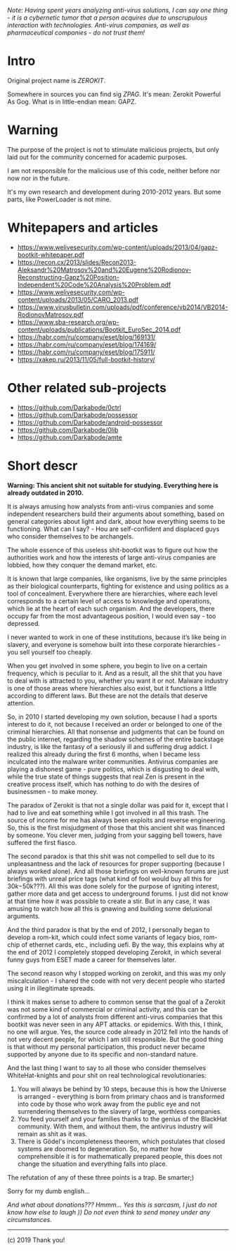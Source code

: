 *Note: Having spent years analyzing anti-virus solutions, I can say one thing - it is a cybernetic tumor that a person acquires due to unscrupulous interaction with technologies. Anti-virus companies, as well as pharmaceutical companies - do not trust them!*

# Intro

Original project name is *ZEROKIT*.

Somewhere in sources you can find sig *ZPAG*. It's mean: Zerokit Powerful As Gog. What is in little-endian mean: GAPZ.

# Warning

The purpose of the project is not to stimulate malicious projects, but only laid out for the community concerned for academic purposes.

I am not responsible for the malicious use of this code, neither before nor now nor in the future.

It's my own research and development during 2010-2012 years. But some parts, like PowerLoader is not mine.

# Whitepapers and articles

- https://www.welivesecurity.com/wp-content/uploads/2013/04/gapz-bootkit-whitepaper.pdf
- https://recon.cx/2013/slides/Recon2013-Aleksandr%20Matrosov%20and%20Eugene%20Rodionov-Reconstructing-Gapz%20Position-Independent%20Code%20Analysis%20Problem.pdf
- https://www.welivesecurity.com/wp-content/uploads/2013/05/CARO_2013.pdf
- https://www.virusbulletin.com/uploads/pdf/conference/vb2014/VB2014-RodionovMatrosov.pdf
- https://www.sba-research.org/wp-content/uploads/publications/Bootkit_EuroSec_2014.pdf
- https://habr.com/ru/company/eset/blog/169131/
- https://habr.com/ru/company/eset/blog/174169/
- https://habr.com/ru/company/eset/blog/175911/
- https://xakep.ru/2013/11/05/full-bootkit-history/

# Other related sub-projects

- https://github.com/Darkabode/0ctrl
- https://github.com/Darkabode/possessor
- https://github.com/Darkabode/android-possessor
- https://github.com/Darkabode/0lib
- https://github.com/Darkabode/amte

# Short descr

**Warning: This ancient shit not suitable for studying. Everything here is already outdated in 2010.**

It is always amusing how analysts from anti-virus companies and some independent researchers build their arguments about something, based on general categories about light and dark, about how everything seems to be functioning. What can I say? - Нou are self-confident and displaced guys who consider themselves to be archangels.

The whole essence of this useless shit-bootkit was to figure out how the authorities work and how the interests of large anti-virus companies are lobbied, how they conquer the demand market, etc.

It is known that large companies, like organisms, live by the same principles as their biological counterparts, fighting for existence and using politics as a tool of concealment. Everywhere there are hierarchies, where each level corresponds to a certain level of access to knowledge and operations, which lie at the heart of each such organism. And the developers, there occupy far from the most advantageous position, I would even say - too depressed.

I never wanted to work in one of these institutions, because it’s like being in slavery, and everyone is somehow built into these corporate hierarchies - you sell yourself too cheaply.

When you get involved in some sphere, you begin to live on a certain frequency, which is peculiar to it. And as a result, all the shit that you have to deal with is attracted to you, whether you want it or not. Malware industry is one of those areas where hierarchies also exist, but it functions a little according to different laws. But these are not the details that deserve attention.

So, in 2010 I started developing my own solution, because I had a sports interest to do it, not because I received an order or belonged to one of the criminal hierarchies. All that nonsense and judgments that can be found on the public internet, regarding the shadow schemes of the entire backstage industry, is like the fantasy of a seriously ill and suffering drug addict. I realized this already during the first 6 months, when I became less inculcated into the malware writer communities. Antivirus companies are playing a dishonest game - pure politics, which is disgusting to deal with, while the true state of things suggests that real Zen is present in the creative process itself, which has nothing to do with the desires of businessmen - to make money.

The paradox of Zerokit is that not a single dollar was paid for it, except that I had to live and eat something while I got involved in all this trash. The source of income for me has always been exploits and reverse engineering. So, this is the first misjudgment of those that this ancient shit was financed by someone. You clever men, judging from your sagging bell towers, have suffered the first fiasco.

The second paradox is that this shit was not compelled to sell due to its unpleasantness and the lack of resources for proper supporting (because I always worked alone). And all those briefings on well-known forums are just briefings with unreal price tags (what kind of fool would buy all this for $30k-$50k???). All this was done solely for the purpose of igniting interest, gather more data and get access to underground forums. I just did not know at that time how it was possible to create a stir. But in any case, it was amusing to watch how all this is gnawing and building some delusional arguments.

And the third paradox is that by the end of 2012, I personally began to develop a rom-kit, which could infect some variants of legacy bios, rom-chip of ethernet cards, etc., including uefi. By the way, this explains why at the end of 2012 I completely stopped developing Zerokit, in which several funny guys from ESET made a career for themselves later.

The second reason why I stopped working on zerokit, and this was my only miscalculation - I shared the code with not very decent people who started using it in illegitimate spreads.

I think it makes sense to adhere to common sense that the goal of a Zerokit was not some kind of commercial or criminal activity, and this can be confirmed by a lot of analysts from different anti-virus companies that this bootkit was never seen in any APT attacks. or epidemics. With this, I think, no one will argue. Yes, the source code already in 2012 fell into the hands of not very decent people, for which I am still responsible. But the good thing is that without my personal participation, this product never became supported by anyone due to its specific and non-standard nature.

And the last thing I want to say to all those who consider themselves WhiteHat-knights and pour shit on real technological revolutionaries:

1. You will always be behind by 10 steps, because this is how the Universe is arranged - everything is born from primary chaos and is transformed into code by those who work away from the public eye and not surrendering themselves to the slavery of large, worthless companies.
2. You feed yourself and your families thanks to the genius of the BlackHat community. With them, and without them, the antivirus industry will remain as shit as it was.
3. There is Gödel's incompleteness theorem, which postulates that closed systems are doomed to degeneration. So, no matter how comprehensible it is for mathematically prepared people, this does not change the situation and everything falls into place.

The refutation of any of these three points is a trap. Be smarter;)

Sorry for my dumb english...

*And what about donations??? Hmmm... Yes this is sarcasm, I just do not know how else to laugh )) Do not even think to send money under any circumstances.*

---
(c) 2019 Thank you!
